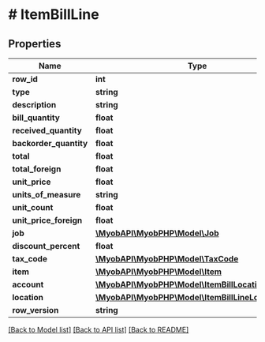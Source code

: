 # # ItemBillLine

## Properties

Name | Type | Description | Notes
------------ | ------------- | ------------- | -------------
**row_id** | **int** |  | [optional] 
**type** | **string** |  | [optional] 
**description** | **string** |  | [optional] 
**bill_quantity** | **float** |  | 
**received_quantity** | **float** |  | [optional] 
**backorder_quantity** | **float** |  | [optional] 
**total** | **float** |  | 
**total_foreign** | **float** |  | [optional] 
**unit_price** | **float** |  | 
**units_of_measure** | **string** |  | [optional] 
**unit_count** | **float** |  | 
**unit_price_foreign** | **float** |  | [optional] 
**job** | [**\MyobAPI\MyobPHP\Model\Job**](Job.md) |  | [optional] 
**discount_percent** | **float** |  | [optional] 
**tax_code** | [**\MyobAPI\MyobPHP\Model\TaxCode**](TaxCode.md) |  | 
**item** | [**\MyobAPI\MyobPHP\Model\Item**](Item.md) |  | 
**account** | [**\MyobAPI\MyobPHP\Model\ItemBillLocationAccount**](ItemBillLocationAccount.md) |  | 
**location** | [**\MyobAPI\MyobPHP\Model\ItemBillLineLocation**](ItemBillLineLocation.md) |  | 
**row_version** | **string** |  | [optional] 

[[Back to Model list]](../../README.md#documentation-for-models) [[Back to API list]](../../README.md#documentation-for-api-endpoints) [[Back to README]](../../README.md)


